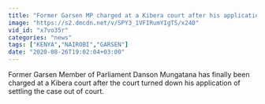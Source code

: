```yaml
---
title: "Former Garsen MP charged at a Kibera court after his application of settling was denied"
image: "https://s2.dmcdn.net/v/SPY3_1VFIRumYIgTS/x240"
vid_id: "x7vo35r"
categories: "news"
tags: ["KENYA","NAIROBI","GARSEN"]
date: "2020-08-26T19:02:04+03:00"
---
```

Former Garsen Member of Parliament Danson Mungatana has finally been charged at a Kibera court after the court turned down his application of settling the case out of court.
